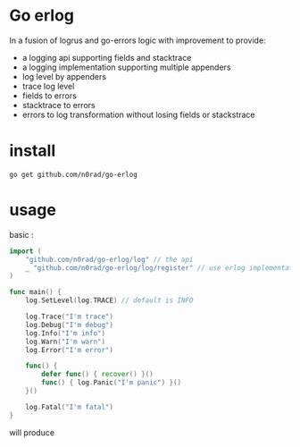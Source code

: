 # Go erlog

In a fusion of logrus and go-errors logic with improvement to provide:
- a logging api supporting fields and stacktrace
- a logging implementation supporting multiple appenders
- log level by appenders
- trace log level
- fields to errors
- stacktrace to errors
- errors to log transformation without losing fields or stackstrace

# install

```shell
go get github.com/n0rad/go-erlog
```

# usage

basic :
```go
import (
	"github.com/n0rad/go-erlog/log" // the api
	_ "github.com/n0rad/go-erlog/log/register" // use erlog implementation. default just print message
)

func main() {
	log.SetLevel(log.TRACE) // default is INFO

	log.Trace("I'm trace")
	log.Debug("I'm debug")
	log.Info("I'm info")
	log.Warn("I'm warn")
	log.Error("I'm error")

	func() {
		defer func() { recover() }()
		func() { log.Panic("I'm panic") }()
	}()

	log.Fatal("I'm fatal")
}
```

will produce

